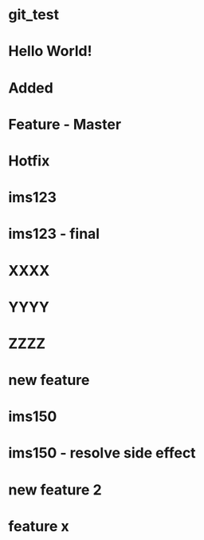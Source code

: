 # git_test
# Hello World! 
# Added
# Feature - Master
# Hotfix
# ims123
# ims123 - final
# XXXX
# YYYY
# ZZZZ
# new feature
# ims150
# ims150 - resolve side effect 
# new feature 2
# feature x
